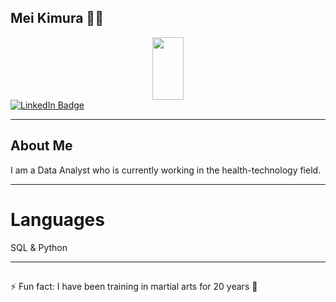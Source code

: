 ## Mei Kimura 👋🏼
<div align="center">
  <img src="https://github.com/Mei-Kim/Mei-Kim/assets/113065564/033a5e05-2540-4198-918c-5ff1ef349797)" width="50" height="100"/>
</div>

<div id="badges">
  <a href="https://www.linkedin.com/in/mei-kimura/">
    <img src="https://img.shields.io/badge/LinkedIn-blue?style=for-the-badge&logo=linkedin&logoColor=white" alt="LinkedIn Badge"/>
  </a>
</div>

---
## About Me
I am a Data Analyst who is currently working in the health-technology field.

---
# Languages
SQL & Python

---
##
⚡ Fun fact: I have been training in martial arts for 20 years 🥋


